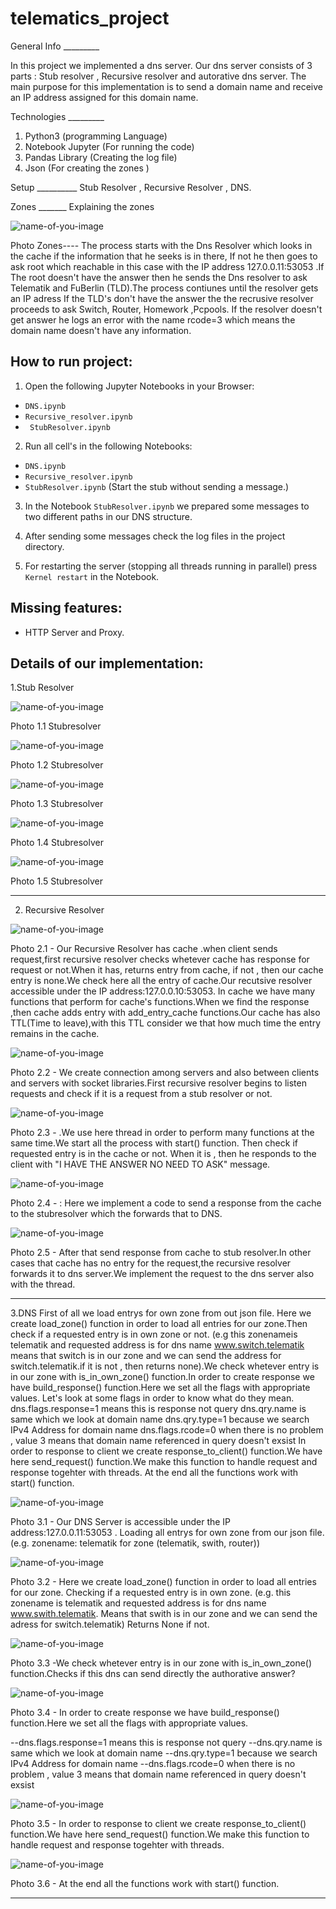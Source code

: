 # telematics_project
 
 General Info _________

In this project we implemented a dns server. Our dns server consists of 3 parts :  Stub resolver ,  Recursive resolver and autorative dns server. The main purpose for this implementation is to send a domain name and receive an IP address assigned for this domain name. 

Technologies _________

1. Python3 (programming Language) 
2. Notebook Jupyter (For running the code)
3. Pandas Library (Creating the log file)
4. Json (For creating the zones )

Setup __________ Stub Resolver , Recursive Resolver , DNS.

Zones _______ Explaining the zones

![name-of-you-image](https://github.com/Alioio/telematics_project/blob/main/Notebooks/zones_telematik.png)

Photo Zones---- 
The process starts with the Dns Resolver which looks in the cache if the information that he seeks is in there, If not he then goes to ask root which reachable in this case with the IP address 127.0.0.11:53053 .If The root doesn't have the answer then he sends the Dns resolver to ask Telematik and FuBerlin (TLD).The process contiunes until the resolver gets an IP adress  If the TLD's don't have the answer the the recrusive resolver proceeds to ask Switch, Router, Homework ,Pcpools. If the resolver doesn't get answer he logs an error with the name rcode=3 which means the domain name doesn't have any information.

## How to run project: 

1. Open the following Jupyter Notebooks in your Browser: 

- `DNS.ipynb`<br>
- `Recursive_resolver.ipynb`<br>
- ` StubResolver.ipynb`<br>

2. Run all cell's in the following Notebooks: 
- `DNS.ipynb`<br>
- `Recursive_resolver.ipynb`<br>
- `StubResolver.ipynb` (Start the stub without sending a message.)

3. In the Notebook `StubResolver.ipynb` we prepared some messages to two different paths in our DNS structure. 

4. After sending some messages check the log files in the project directory. 

5. For restarting the server (stopping all threads running in parallel) press `Kernel restart` in the Notebook.

## Missing features:

- HTTP Server and Proxy.

## Details of our implementation:

1.Stub Resolver

![name-of-you-image](https://github.com/Alioio/telematics_project/blob/main/Notebooks/screenshots/stubresolver/1.png)
                            
Photo 1.1 Stubresolver

![name-of-you-image](https://github.com/Alioio/telematics_project/blob/main/Notebooks/screenshots/stubresolver/2.png)

Photo 1.2 Stubresolver

![name-of-you-image](https://github.com/Alioio/telematics_project/blob/main/Notebooks/screenshots/stubresolver/3.png)

Photo 1.3 Stubresolver

![name-of-you-image](https://github.com/Alioio/telematics_project/blob/main/Notebooks/screenshots/stubresolver/4start%20define.png)

Photo 1.4 Stubresolver

![name-of-you-image](https://github.com/Alioio/telematics_project/blob/main/Notebooks/screenshots/stubresolver/defining%20stub%20resolver.png)


Photo 1.5 Stubresolver

---------------------------------------------------------------------------------------------------------------------------------------------------------------------------------

2.  Recursive Resolver


![name-of-you-image](https://github.com/Alioio/telematics_project/blob/main/Notebooks/screenshots/recursiveresolver/11.PNG)

 

Photo 2.1 -  Our Recursive Resolver has cache .when client sends request,first recursive resolver checks whetever cache has response for request or not.When it has, returns entry from cache, if not , then our cache entry is none.We check here all the entry of cache.Our recutsive resolver accessible under the IP address:127.0.0.10:53053. In cache we have many functions that perform for cache's functions.When we find the response ,then cache adds entry with add_entry_cache functions.Our cache has also TTL(Time to leave),with this TTL consider we that how much time the entry remains in 
the cache.



![name-of-you-image](https://github.com/Alioio/telematics_project/blob/main/Notebooks/screenshots/recursiveresolver/12.png)


Photo 2.2 -  We create connection among servers and also between clients and servers with socket libraries.First recursive resolver begins to listen requests and check if it is a request from a stub resolver or not.

![name-of-you-image](https://github.com/Alioio/telematics_project/blob/main/Notebooks/screenshots/recursiveresolver/13.png)


Photo 2.3 -  .We use here thread in order to perform many functions at the same time.We start all the process with start() function. Then check if requested entry is in the cache or not. When it is , then he responds to the client with "I HAVE THE ANSWER NO NEED TO ASK" message.


![name-of-you-image](https://github.com/Alioio/telematics_project/blob/main/Notebooks/screenshots/recursiveresolver/14.png)


Photo 2.4 - : Here we implement a code to send a response from the cache to the stubresolver which the forwards that to DNS.

![name-of-you-image](https://github.com/Alioio/telematics_project/blob/main/Notebooks/screenshots/recursiveresolver/15%20threading.png)


Photo 2.5 -  After that send response from cache to stub resolver.In other cases that cache has no entry for the request,the  recursive resolver 
forwards it to dns server.We implement the request to the dns server also with the thread.

---------------------------------------------------------------------------------------------------------------------------------------------------------------------------------

3.DNS
First of all we load entrys for own zone from out json file.
Here we create load_zone() function in order to load all entries for our zone.Then check if a requested entry is in own zone or not.
(e.g this zonenameis telematik and requested address is for dns name www.switch.telematik means that switch is in our zone and we can send the address for switch.telematik.if it is not ,
 then returns none).We check whetever entry is in our zone with is_in_own_zone() function.In order to create response we have build_response() function.Here we set all the flags with appropriate values.
Let's look at some flags in order to know what do they mean.
dns.flags.response=1 means this is response not query
dns.qry.name is same which we look at domain name 
dns.qry.type=1 because we search IPv4 Address for domain name
dns.flags.rcode=0 when there is no problem , value 3 means that domain name referenced in query doesn't exsist
In order to response to client we create response_to_client() function.We have here send_request() function.We make this function to handle request and response togehter with threads.
At the end all the functions work with start() function.



![name-of-you-image](https://github.com/Alioio/telematics_project/blob/main/Notebooks/screenshots/DNS/21.png)


Photo 3.1 - Our DNS Server is accessible under the IP address:127.0.0.11:53053 . Loading all entrys for own zone from our json file. 
    (e.g. zonename: telematik for zone (telematik, swith, router))


![name-of-you-image](https://github.com/Alioio/telematics_project/blob/main/Notebooks/screenshots/DNS/22.png)



Photo 3.2 - Here we create load_zone() function in order to load all entries for our zone. Checking if a requested entry is in own zone. 
    (e.g. this zonename is telematik and requested address is for dns name www.swith.telematik.
    Means that swith is in our zone and we can send the adress for switch.telematik)
    Returns None if not.


![name-of-you-image](https://github.com/Alioio/telematics_project/blob/main/Notebooks/screenshots/DNS/23.png)


Photo 3.3 -We check whetever entry is in our zone with is_in_own_zone() function.Checks if this dns can send directly the authorative answer? 
 


![name-of-you-image](https://github.com/Alioio/telematics_project/blob/main/Notebooks/screenshots/DNS/24.png)


Photo 3.4 - In order to create response we have build_response() function.Here we set all the flags with appropriate values.

--dns.flags.response=1 means this is response not query
--dns.qry.name is same which we look at domain name 
--dns.qry.type=1 because we search IPv4 Address for domain name
--dns.flags.rcode=0 when there is no problem , value 3 means that domain name referenced in query doesn't exsist


![name-of-you-image](https://github.com/Alioio/telematics_project/blob/main/Notebooks/screenshots/DNS/25.png)


Photo 3.5 - In order to response to client we create response_to_client() function.We have here send_request() function.We make this function to handle request and response togehter with threads.

![name-of-you-image](https://github.com/Alioio/telematics_project/blob/main/Notebooks/screenshots/DNS/26.png)


Photo 3.6 - At the end all the functions work with start() function.

---------------------------------------------------------------------------------------------------------------------------------------------------------------------------------
